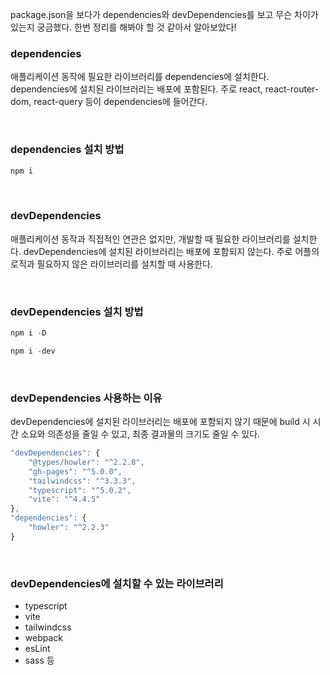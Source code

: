 package.json을 보다가 dependencies와 devDependencies를 보고 무슨 차이가 있는지 궁금했다. 한번 정리를 해봐야 할 것 같아서 알아보았다!

### dependencies

애플리케이션 동작에 필요한 라이브러리를 dependencies에 설치한다. dependencies에 설치된 라이브러리는 배포에 포함된다. 주로 react, react-router-dom, react-query 등이 dependencies에 들어간다.

</br>

### dependencies 설치 방법

```typescript
npm i
```

</br>

### devDependencies

애플리케이션 동작과 직접적인 연관은 없지만, 개발할 때 필요한 라이브러리를 설치한다. devDependencies에 설치된 라이브러리는 배포에 포함되지 않는다. 주로 어플의 로직과 필요하지 않은 라이브러리를 설치할 때 사용한다.

</br>

### devDependencies 설치 방법

```typescript
npm i -D
```

```typescript
npm i -dev
```

</br>

### devDependencies 사용하는 이유

devDependencies에 설치된 라이브러리는 배포에 포함되지 않기 때문에 build 시 시간 소요와 의존성을 줄일 수 있고, 최종 결과물의 크기도 줄일 수 있다.

```typescript
"devDependencies": {
    "@types/howler": "^2.2.8",
    "gh-pages": "^5.0.0",
    "tailwindcss": "^3.3.3",
    "typescript": "^5.0.2",
    "vite": "^4.4.5"
},
"dependencies": {
    "howler": "^2.2.3"
}
```

</br>

### devDependencies에 설치할 수 있는 라이브러리

-   typescript
-   vite
-   tailwindcss
-   webpack
-   esLint
-   sass 등
